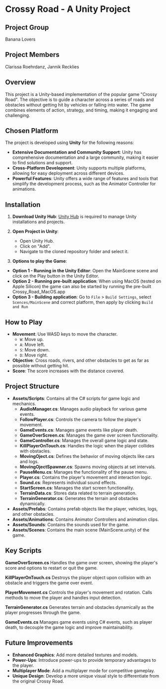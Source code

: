 # Crossy Road - A Unity Project

## Project Group
Banana Lovers

## Project Members
Clarissa Roehrdanz, Jannik Recklies

## Overview

This project is a Unity-based implementation of the popular game "Crossy Road". The objective is to guide a character across a series of roads and obstacles without getting hit by vehicles or falling into water. The game combines elements of action, strategy, and timing, making it engaging and challenging.

## Chosen Platform
The project is developed using **Unity** for the following reasons:
- **Extensive Documentation and Community Support**: Unity has comprehensive documentation and a large community, making it easier to find solutions and support.
- **Cross-Platform Development**: Unity supports multiple platforms, allowing for easy deployment across different devices.
- **Powerful Features**: Unity offers a wide range of features and tools that simplify the development process, such as the Animator Controller for animations.

## Installation

1. **Download Unity Hub**: [Unity Hub](https://unity.com/download) is required to manage Unity installations and projects.

2. **Open Project in Unity**:
    - Open Unity Hub.
    - Click on "Add".
    - Navigate to the cloned repository folder and select it.

3. **Options to play the Game**:
- **Option 1 - Running in the Unity Editor**: Open the MainScene scene and click on the Play button in the Unity Editor.
- **Option 2 - Running pre-built application**: When using MacOS (tested on Apple Silicon) the game can also be started by running the pre-built Crossy_Road_MacOS.app
- **Option 3 - Building application**: Go to `File` > `Build Settings`, select `Scences/MainScene` and correct platform, then apply by clicking `Build and Run`

## How to Play
- **Movement**: Use WASD keys to move the character.
    - `W`: Move up.
    - `A`: Move left.
    - `S`: Move down.
    - `D`: Move right.
- **Objective**: Cross roads, rivers, and other obstacles to get as far as possible without getting hit.
- **Score**: The score increases with the distance covered.

## Project Structure
- **Assets/Scripts**: Contains all the C# scripts for game logic and mechanics.
    - **AudioManager.cs**: Manages audio playback for various game events.
    - **FollowPlayer.cs**: Controls the camera to follow the player's movement.
    - **GameEvents.cs**: Manages game events like player death.
    - **GameOverScreen.cs**: Manages the game over screen functionality.
    - **GameController.cs**: Manages the overall game logic and state.
    - **KillPlayerOnTouch.cs**: Handles the logic when the player collides with obstacles.
    - **MovingOject.cs**: Defines the behavior of moving objects like cars and logs.
    - **MovingOjectSpawner.cs**: Spawns moving objects at set intervals.
    - **PauseMenu.cs**: Manages the functionality of the pause menu.
    - **Player.cs**: Contains the player's movement and interaction logic.
    - **Sound.cs**: Represents individual sound effects.
    - **StartScreen.cs**: Manages the start screen functionality.
    - **TerrainData.cs**: Stores data related to terrain generation.
    - **TerrainGenerator.cs**: Generates the terrain and obstacles dynamically.
- **Assets/Prefabs**: Contains prefab objects like the player, vehicles, logs, and other obstacles.
- **Assets/Animations**: Contains Animator Controllers and animation clips.
- **Assets/Sounds**: Contains the sounds used for the game.
- **Assets/Scenes**: Contains the main scene (MainScene.unity) of the game.

## Key Scripts
**GameOverScreen.cs**
Handles the game over screen, showing the player's score and options to restart or quit the game.

**KillPlayerOnTouch.cs**
Destroys the player object upon collision with an obstacle and triggers the game over event.

**PlayerMovement.cs**
Controls the player's movement and rotation. Calls methods to move the player and handles input detection.

**TerrainGenerator.cs**
Generates terrain and obstacles dynamically as the player progresses through the game.

**GameEvents.cs**
Manages game events using C# events, such as player death, to decouple the game logic and improve maintainability.

## Future Improvements
- **Enhanced Graphics**: Add more detailed textures and models.
- **Power-Ups**: Introduce power-ups to provide temporary advantages to the player.
- **Multiplayer Mode**: Add a multiplayer mode for competitive gameplay.
- **Unique Design**: Develop a more unique visual style to differentiate from the original Crossy Road.

